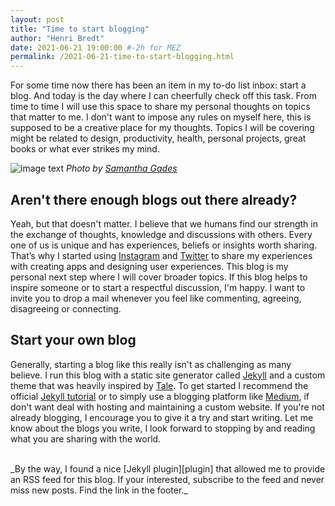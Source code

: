 ```yaml
---
layout: post
title: "Time to start blogging"
author: "Henri Bredt"
date: 2021-06-21 19:00:00 #-2h for MEZ
permalink: /2021-06-21-time-to-start-blogging.html 
---
```


For some time now there has been an item in my to-do list inbox: start a blog. And today is the day where I can cheerfully check off this task. From time to time I will use this space to share my personal thoughts on topics that matter to me. I don't want to impose any rules on myself here, this is supposed to be a creative place for my thoughts. Topics I will be covering might be related to design, productivity, health, personal projects, great books or what ever strikes my mind.

![image text](/blog/assets/images/2021-06-19-header.jpg)
*Photo by [Samantha Gades][image_source]*

## Aren't there enough blogs out there already?
Yeah, but that doesn't matter. I believe that we humans find our strength in the exchange of thoughts, knowledge and discussions with others. Every one of us is unique and has experiences, beliefs or insights worth sharing. That’s why I started using [Instagram][insta] and [Twitter][twitter] to share my experiences with creating apps and designing user experiences. This blog is my personal next step where I will cover broader topics. If this blog helps to inspire someone or to start a respectful discussion, I'm happy. I want to invite you to drop a mail whenever you feel like commenting, agreeing, disagreeing or connecting.

## Start your own blog
 Generally, starting a blog like this really isn't as challenging as many believe. I run this blog with a static site generator called [Jekyll][jekyll] and a custom theme that was heavily inspired by [Tale][tale]. To get started I recommend the official [Jekyll tutorial][tutorial] or to simply use a blogging platform like [Medium][medium], if don't want deal with hosting and maintaining a custom website. If you're not already blogging, I encourage you to give it a try and start writing. Let me know about the blogs you write, I look forward to stopping by and reading what you are sharing with the world.


<br>
_By the way, I found a nice [Jekyll plugin][plugin] that allowed me to provide an RSS feed for this blog. If your interested, subscribe to the feed and never miss new posts. Find the link in the footer._

[insta]: https://www.instagram.com/henricreates/
[twitter]: https://twitter.com/henricreates
[image_source]: https://unsplash.com/photos/BlIhVfXbi9s
[jekyll]: https://jekyllrb.com
[tale]: https://github.com/chesterhow/tale
[github]: https://github.com/henribredt/blog
[plugin]: https://github.com/jekyll/jekyll-feed
[tutorial]: https://jekyllrb.com/docs/step-by-step/01-setup/
[medium]: https://medium.com/
